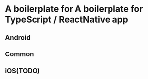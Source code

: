 # A boilerplate for  A boilerplate for TypeScript / ReactNative app

## Android


## Common

## iOS(TODO)

